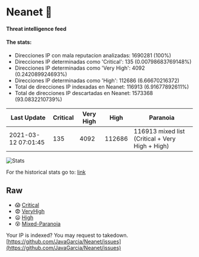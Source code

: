 # Neanet :hocho:
#### Threat intelligence feed
#### The stats:

- Direcciones IP con mala reputacion analizadas: 1690281 (100%)
- Direcciones IP determinadas como 'Critical':  135 (0.00798683769148%)
- Direcciones IP determinadas como 'Very High':  4092 (0.242089924693%)
- Direcciones IP determinadas como 'High':  112686 (6.66670216372)
- Total de direcciones IP indexadas en Neanet:  116913 (6.91677892611%)
- Total de direcciones IP descartadas en Neanet:  1573368 (93.0832210739%)

| Last Update | Critical | Very High | High | Paranoia |
| --- | --- | --- | --- | --- |
| 2021-03-12 07:01:45 | 135 | 4092 | 112686 | 116913 mixed list (Critical + Very High + High)|

![Stats](https://docs.google.com/spreadsheets/d/e/2PACX-1vSnaNMIXVabIpDJjufMlzH7poXnshF3mgd8Is1g9ytUEzVsP5my4Trn8f-xkoLLQ38xpL3HtmUexLo6/pubchart?oid=501124687&format=image)

For the historical stats go to: [link](/stats.csv)
## Raw
- :scream: [Critical](https://raw.githubusercontent.com/JavaGarcia/Neanet/master/blacklists/neanet_critical.txt)
- :fearful: [VeryHigh](https://raw.githubusercontent.com/JavaGarcia/Neanet/master/blacklists/neanet_veryHigh.txtt)
- :frowning: [High](https://raw.githubusercontent.com/JavaGarcia/Neanet/master/blacklists/neanet_high.txt)
- :dizzy_face: [Mixed-Paranoia](https://raw.githubusercontent.com/JavaGarcia/Neanet/master/blacklists/neanet_all.txt)


Your IP is indexed? You may request to takedown. [https://github.com/JavaGarcia/Neanet/issues](https://github.com/JavaGarcia/Neanet/issues)




































































































































































































































































































































































































































































































































































































































































































































































































































































































































































































































































































































































































































































































































































































































































































































































































































































































































































































































































































































































































































































































































































































































































































































































































































































































































































































































































































































































































































































































































































































































































































































































































































































































































































































































































































































































































































































































































































































































































































































































































































































































































































































































































































































































































































































































































































































































































































































































































































































































































































































